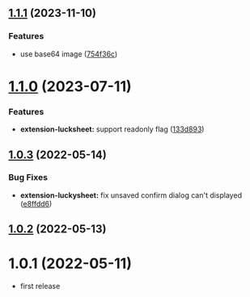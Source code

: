 ## [1.1.1](https://github.com/purocean/yank-note-extension/compare/extension-luckysheet-1.1.0...extension-luckysheet-1.1.1) (2023-11-10)


### Features

* use base64 image ([754f36c](https://github.com/purocean/yank-note-extension/commit/754f36c8da832dadff392c1df9bd79b7921acfe0))



# [1.1.0](https://github.com/purocean/yank-note-extension/compare/extension-luckysheet-1.0.3...extension-luckysheet-1.1.0) (2023-07-11)


### Features

* **extension-lucksheet:** support readonly flag ([133d893](https://github.com/purocean/yank-note-extension/commit/133d89373c17a7eff61d8f4046bbc88b4b93bdc2))



## [1.0.3](https://github.com/purocean/yank-note-extension/compare/extension-luckysheet-1.0.2...extension-luckysheet-1.0.3) (2022-05-14)


### Bug Fixes

* **extension-luckysheet:** fix unsaved confirm dialog can't displayed ([e8ffdd6](https://github.com/purocean/yank-note-extension/commit/e8ffdd6445b354edc272b0c0370f9ece68e91135))



## [1.0.2](https://github.com/purocean/yank-note-extension/compare/extension-luckysheet-1.0.1...extension-luckysheet-1.0.2) (2022-05-13)



# 1.0.1 (2022-05-11)

* first release
